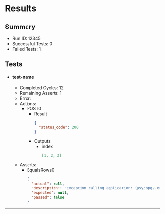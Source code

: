 # Results

## Summary

* Run ID: 12345
* Successful Tests: 0
* Failed Tests: 1

## Tests
* #### test-name
    - Completed Cycles: 12
    - Remaining Asserts: 1
    - Error: 
    - Actions:
        * POST0
            - Result
                ```json
                {
                  "status_code": 200
                }
                ```
            - Outputs
                * index
                    ```json
                    [1, 2, 3]
                    ```
    - Asserts:
        * EqualsRows0
            ```json
            {
              "actual": null,
              "description": "Exception calling application: (psycopg2.errors.UndefinedTable) relation \"my_members\" does not exist\nLINE 1: select count(*) as cnt from my_members where name=\u0027jeff2\u0027\n                                    ^\n\n[SQL: select count(*) as cnt from my_members where name=\u0027jeff2\u0027]\n(Background on this error at: http://sqlalche.me/e/f405)",
              "expected": null,
              "passed": false
            }
            ```
---
